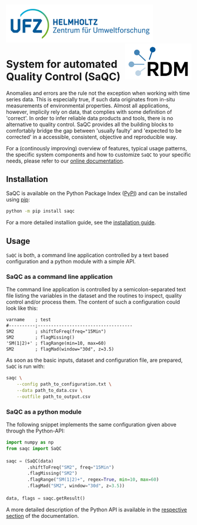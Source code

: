 
<img src="sphinx-doc/ressources/images/Representative/UFZLogo.jpg" width="400"/>

<img src="sphinx-doc/ressources/images/Representative/RDMlogo.jpg" align="right" width="180"/>


# System for automated Quality Control (SaQC)

Anomalies and errors are the rule not the exception when working with 
time series data. This is especially true, if such data originates
from in-situ measurements of environmental properties. 
Almost all applications, however, implicily rely on data, that complies
with some definition of 'correct'. 
In order to infer reliable data products and tools, there is no alternative
to quality control. SaQC provides all the building blocks to comfortably
bridge the gap between 'usually faulty' and 'expected to be corrected' in 
a accessible, consistent, objective and reproducible way.

For a (continously improving) overview of features, typical usage patterns,
the specific system components and how to customize `SaQC` to your specific
needs, please refer to our
[online documentation](https://rdm-software.pages.ufz.de/saqc/index.html).


## Installation

SaQC is available on the Python Package Index ([PyPI](https://pypi.org/)) and
can be installed using [pip](https://pip.pypa.io/en/stable/):
```sh
python -m pip install saqc
```
For a more detailed installion guide, see the [installation guide](https://rdm-software.pages.ufz.de/saqc/getting_started/InstallationGuide.html).

## Usage

`SaQC` is both, a command line application controlled by a text based configuration
and a python module with a simple API.

### SaQC as a command line application
The command line application is controlled by a semicolon-separated text
file listing the variables in the dataset and the routines to inspect,
quality control and/or process them. The content of such a configuration
could look like this:

```
varname    ; test
#----------;------------------------------------
SM2        ; shiftToFreq(freq="15Min")
SM2        ; flagMissing()
'SM(1|2)+' ; flagRange(min=10, max=60)
SM2        ; flagMad(window="30d", z=3.5)
```

As soon as the basic inputs, dataset and configuration file, are
prepared, `SaQC` is run with:
```sh
saqc \
    --config path_to_configuration.txt \
    --data path_to_data.csv \
    --outfile path_to_output.csv
```

### SaQC as a python module

The following snippet implements the same configuration given above through
the Python-API:

```python
import numpy as np
from saqc import SaQC

saqc = (SaQC(data)
        .shiftToFreq("SM2", freq="15Min")
        .flagMissing("SM2")
        .flagRange("SM(1|2)+", regex=True, min=10, max=60)
        .flagMad("SM2", window="30d", z=3.5))

data, flags = saqc.getResult()
```

A more detailed description of the Python API is available in the 
[respective section](https://rdm-software.pages.ufz.de/saqc/getting_started/TutorialAPI.html)
of the documentation.

